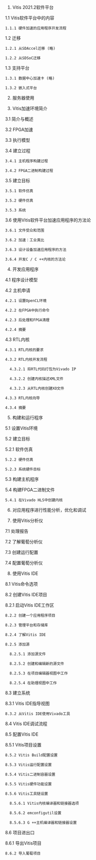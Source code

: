 1. Vitis 2021.2软件平台

  1.1 Vitis软件平台中的内容 

    1.1.1 硬件加速的应用程序开发流程

  1.2 迁移

    1.2.1 从SDAccel迁移 (略)

    1.2.2 从SDSoC迁移

  1.3 支持平台

    1.3.1 数据中心加速卡 (略)

    1.3.2 嵌入式平台

2. 服务器使用

3. Vitis加速环境简介

  3.1 简介与概述

  3.2 FPGA加速

  3.3 执行模型

  3.4 建立过程

    3.4.1 主机程序构建过程

    3.4.2 FPGA二进制构建过程

  3.5 建立目标

    3.5.1 软件仿真

    3.5.2 硬件仿真

    3.5.3 系统

  3.6 使用Vitis软件平台加速应用程序的方法论

    3.6.1 文件受众和范围

    3.6.2 加速：工业类比

    3.6.3 设计设备加速应用程序的方法

    3.6.4 开发C / C ++内核的方法论

4. 开发应用程序

  4.1 程序设计模型

  4.2 主机申请

    4.2.1 设置OpenCL环境

    4.2.2 在FPGA中执行命令

    4.2.3 后处理和FPGA清理

    4.2.4 摘要

  4.3 RTL内核

    4.3.1 RTL内核的要求

    4.3.2 RTL内核开发流程

      4.3.2.1 将RTL代码打包为Vivado IP

      4.3.2.2 创建内核描述XML文件

      4.3.2.3 从RTL内核创建XO文件

    4.3.3 RTL内核向导

    4.3.4 摘要

5. 构建和运行程序

  5.1 设置Vitis环境

  5.2 建立目标

 5.2.1 软件仿真

    5.2.2 硬件仿真

    5.2.3 系统硬件目标

  5.3 构建主机程序

  5.4 构建FPGA二进制文件

    5.4.1 在Vivado HLS中创建内核

6. 对应用程序进行性能分析，优化和调试

7. 使用Vitis分析仪

  7.1 处理报告

  7.2 了解葡萄分析仪

  7.3 创建运行配置

  7.4 配置葡萄分析仪

8. 使用Vitis IDE

  8.1 Vitis命令选项

  8.2 创建Vitis IDE项目

 8.2.1 启动Vitis IDE工作区

    8.2.2 创建一个应用程序项目

    8.2.3 管理平台和存储库

    8.2.4 了解Vitis IDE

    8.2.5 添加源

      8.2.5.1 添加源文件

      8.2.5.2 创建和编辑新的源文件

      8.2.5.3 在项目编辑器视图中工作

      8.2.5.4 在助理视图中工作

  8.3 建立系统

 8.3.1 Vitis IDE指导视图

    8.3.2 从Vitis IDE使用Vivado工具

  8.4 Vitis IDE调试流程

  8.5 配置Vitis IDE

 8.5.1 Vitis项目设置

    8.5.2 Vitis Build配置设置

    8.5.3 Vitis运行配置设置

    8.5.4 Vitis二进制容器设置

    8.5.5 Vitis硬件功能设置

    8.5.6 Vitis工具链设置

      8.5.6.1 Vitis内核编译器和链接器选项

      8.5.6.2 emconfigutil设置

      8.5.6.3 G ++主机编译器和链接器设置

  8.6 项目进出口

 8.6.1 导出Vitis项目

    8.6.2 导入葡萄项目
